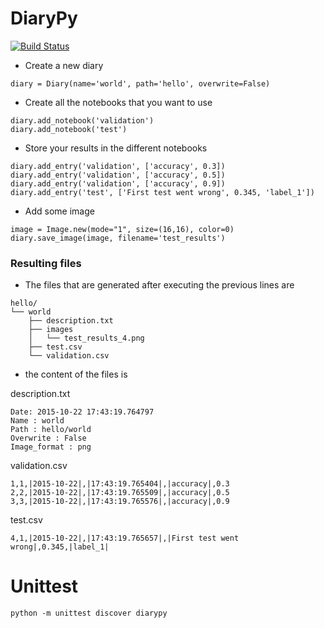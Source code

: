 # DiaryPy

[![Build Status](https://travis-ci.org/perellonieto/DiaryPy.svg?branch=master)](https://travis-ci.org/perellonieto/DiaryPy)

- Create a new diary

```
diary = Diary(name='world', path='hello', overwrite=False)
```

- Create all the notebooks that you want to use

```
diary.add_notebook('validation')
diary.add_notebook('test')
```

- Store your results in the different notebooks

```
diary.add_entry('validation', ['accuracy', 0.3])
diary.add_entry('validation', ['accuracy', 0.5])
diary.add_entry('validation', ['accuracy', 0.9])
diary.add_entry('test', ['First test went wrong', 0.345, 'label_1'])
```

- Add some image

```
image = Image.new(mode="1", size=(16,16), color=0)
diary.save_image(image, filename='test_results')
```

### Resulting files

- The files that are generated after executing the previous lines are

```
hello/
└── world
    ├── description.txt
    ├── images
    │   └── test_results_4.png
    ├── test.csv
    └── validation.csv
```
- the content of the files is

description.txt
```
Date: 2015-10-22 17:43:19.764797
Name : world
Path : hello/world
Overwrite : False
Image_format : png
```

validation.csv
```
1,1,|2015-10-22|,|17:43:19.765404|,|accuracy|,0.3
2,2,|2015-10-22|,|17:43:19.765509|,|accuracy|,0.5
3,3,|2015-10-22|,|17:43:19.765576|,|accuracy|,0.9
```

test.csv
```
4,1,|2015-10-22|,|17:43:19.765657|,|First test went wrong|,0.345,|label_1|
```

# Unittest

```
python -m unittest discover diarypy
```
